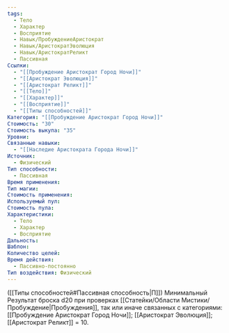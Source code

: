 ```yaml
---
tags:
  - Тело
  - Характер
  - Восприятие
  - Навык/ПробуждениеАристократ
  - Навык/АристократЭволюция
  - Навык/АристократРеликт
  - Пассивная
Ссылки:
  - "[[Пробуждение Аристократ Город Ночи]]"
  - "[[Аристократ Эволюция]]"
  - "[[Аристократ Реликт]]"
  - "[[Тело]]"
  - "[[Характер]]"
  - "[[Восприятие]]"
  - "[[Типы способностей]]"
Категория: "[[Пробуждение Аристократ Город Ночи]]"
Стоимость: "30"
Стоимость выкупа: "35"
Уровни: 
Связанные навыки:
  - "[[Наследие Аристократа Города Ночи]]"
Источник:
  - Физический
Тип способности:
  - Пассивная
Время применения: 
Тип магии: 
Стоимость применения: 
Используемый пул: 
Стоимость пула: 
Характеристики:
  - Тело
  - Характер
  - Восприятие
Дальность: 
Шаблон: 
Количество целей: 
Время действия:
  - Пассивно-постоянно
Тип воздействия: Физический
---
```


([[Типы способностей#Пассивная способность|П]]) Минимальный Результат броска d20 при проверках [[Статейки/Области Мистики/Пробуждение|Пробуждения]], так или иначе связанных с категориями: [[Пробуждение Аристократ Город Ночи]]; [[Аристократ Эволюция]]; [[Аристократ Реликт]] = 10. 
